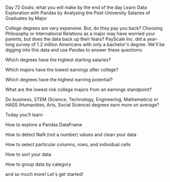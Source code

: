 Day 72 Goals: what you will make by the end of the day
Learn Data Exploration with Pandas by Analysing the Post-University Salaries of Graduates by Major


College degrees are very expensive. But, do they pay you back? Choosing Philosophy or International Relations as a major may have worried your parents, but does the data back up their fears? PayScale Inc. did a year-long survey of 1.2 million Americans with only a bachelor's degree. We'll be digging into this data and use Pandas to answer these questions:



Which degrees have the highest starting salaries? 

Which majors have the lowest earnings after college?

Which degrees have the highest earning potential?

What are the lowest risk college majors from an earnings standpoint?

Do business, STEM (Science, Technology, Engineering, Mathematics) or HASS (Humanities, Arts, Social Science) degrees earn more on average?



Today you'll learn

How to explore a Pandas DataFrame

How to detect NaN (not a number) values and clean your data

How to select particular columns, rows, and individual cells

How to sort your data

How to group data by category

and so much more! Let's get started!

